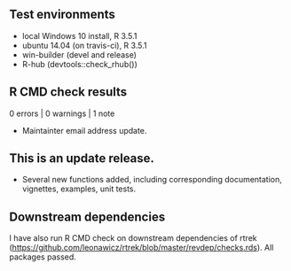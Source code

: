 ## Test environments
* local Windows 10 install, R 3.5.1
* ubuntu 14.04 (on travis-ci), R 3.5.1
* win-builder (devel and release)
* R-hub (devtools::check_rhub())

## R CMD check results

0 errors | 0 warnings | 1 note

* Maintainter email address update.

## This is an update release.

* Several new functions added, including corresponding documentation, vignettes, examples, unit tests.

## Downstream dependencies

I have also run R CMD check on downstream dependencies of rtrek 
(https://github.com/leonawicz/rtrek/blob/master/revdep/checks.rds). 
All packages passed.
